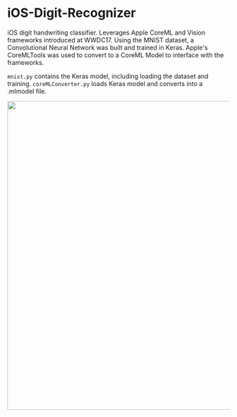 # iOS-Digit-Recognizer

iOS digit handwriting classifier. Leverages Apple CoreML and Vision frameworks introduced at WWDC17. Using the MNIST dataset, a Convolutional Neural Network was built and trained in Keras. Apple's CoreMLTools was used to convert to a CoreML Model to interface with the frameworks.

```mnist.py``` contains the Keras model, including loading the dataset and training. ```coreMLConverter.py``` loads Keras model and converts into a .mlmodel file.

<img src="Screenshot.png" height="700" />
